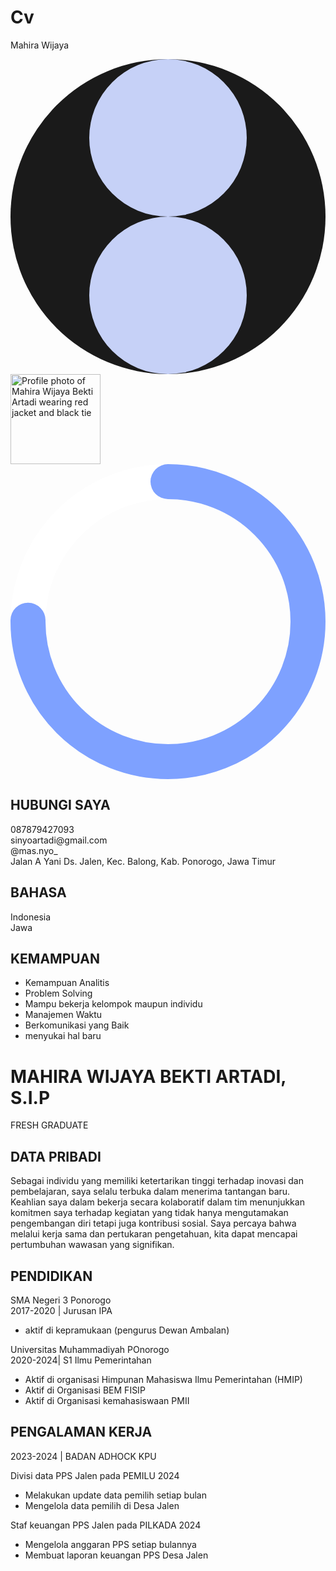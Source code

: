 # Cv
Mahira Wijaya
<html lang="en">
 <head>
  <meta charset="utf-8"/>
  <meta content="width=device-width, initial-scale=1" name="viewport"/>
  <title>
   Resume Mahira Wijaya Bekti Artadi
  </title>
  <script src="https://cdn.tailwindcss.com">
  </script>
  <link href="https://cdnjs.cloudflare.com/ajax/libs/font-awesome/5.15.3/css/all.min.css" rel="stylesheet"/>
  <link href="https://fonts.googleapis.com/css2?family=Inter:wght@400;600;700&amp;display=swap" rel="stylesheet"/>
  <style>
   body {
      font-family: 'Inter', sans-serif;
    }
  </style>
 </head>
 <body class="bg-[#c6d1f7] p-4">
  <div class="max-w-4xl mx-auto bg-[#0f1f4d] rounded-t-[100px] rounded-b-md flex flex-col md:flex-row overflow-hidden">
   <!-- Left side -->
   <div class="w-full md:w-1/3 bg-[#0f1f4d] rounded-t-[100px] rounded-b-md relative flex flex-col items-center pt-10 pb-6 px-6">
    <!-- Decorative flower shape top left -->
    <svg class="absolute top-6 left-6 w-24 h-24 text-[#8a9adf] opacity-40" fill="none" viewbox="0 0 100 100" xmlns="http://www.w3.org/2000/svg">
     <circle cx="50" cy="50" fill="currentColor" r="50">
     </circle>
     <path d="M50 0a25 25 0 0 1 0 50 25 25 0 0 1 0-50zM50 50a25 25 0 0 1 0 50 25 25 0 0 1 0-50z" fill="#c6d1f7">
     </path>
    </svg>
    <!-- Profile circle with photo and progress ring -->
    <div class="relative w-36 h-36 rounded-full bg-yellow-400 flex items-center justify-center">
     <img alt="Profile photo of Mahira Wijaya Bekti Artadi wearing red jacket and black tie" class="rounded-full w-32 h-32 object-cover z-10" height="144" src="https://storage.googleapis.com/a1aa/image/f56351a3-294e-4639-77df-899629225f22.jpg" width="144"/>
     <svg class="absolute top-0 left-0 w-36 h-36" fill="none" viewbox="0 0 144 144" xmlns="http://www.w3.org/2000/svg">
      <circle cx="72" cy="72" r="64" stroke="#fff" stroke-opacity="1" stroke-width="16">
      </circle>
      <circle cx="72" cy="72" r="64" stroke="#7ea1ff" stroke-dasharray="402.1238596594935" stroke-dashoffset="100" stroke-linecap="round" stroke-width="16" transform="rotate(-90 72 72)">
      </circle>
     </svg>
    </div>
    <!-- Contact box -->
    <div class="bg-[#5f7ff7] mt-8 w-full rounded-tr-[30px] rounded-bl-[10px] p-4 text-white">
     <h2 class="font-semibold text-lg mb-4 text-center">
      HUBUNGI SAYA
     </h2>
     <div class="space-y-3 text-sm">
      <div class="flex items-center gap-3">
       <i class="fas fa-phone-alt">
       </i>
       <span>
        087879427093
       </span>
      </div>
      <div class="flex items-center gap-3">
       <i class="fas fa-envelope">
       </i>
       <span>
        sinyoartadi@gmail.com
       </span>
      </div>
      <div class="flex items-center gap-3">
       <i class="fab fa-instagram">
       </i>
       <span>
        @mas.nyo_
       </span>
      </div>
      <div class="flex items-center gap-3">
       <i class="fas fa-map-marker-alt">
       </i>
       <span>
        Jalan A Yani Ds. Jalen, Kec. Balong, Kab. Ponorogo, Jawa Timur
       </span>
      </div>
     </div>
    </div>
    <!-- Bahasa box -->
    <div class="bg-[#1e2a5a] mt-6 w-full rounded-tr-[30px] rounded-bl-[10px] p-4 text-white">
     <h2 class="font-semibold text-lg mb-4 bg-[#5f7ff7] inline-block px-6 py-1 rounded-tr-[30px] rounded-bl-[10px]">
      BAHASA
     </h2>
     <div class="space-y-4 text-xs">
      <div>
       <span class="block mb-1">
        Indonesia
       </span>
       <div class="w-full bg-[#5f7ff7] rounded-full h-2 relative">
        <div class="bg-white rounded-full h-2 w-3/4">
        </div>
       </div>
      </div>
      <div>
       <span class="block mb-1">
        Jawa
       </span>
       <div class="w-full bg-[#5f7ff7] rounded-full h-2 relative">
        <div class="bg-[#5f7ff7] rounded-full h-2 w-5/6">
        </div>
       </div>
      </div>
     </div>
    </div>
    <!-- Kemampuan box -->
    <div class="bg-[#1e2a5a] mt-6 w-full rounded-tr-[30px] rounded-bl-[10px] p-4 text-white">
     <h2 class="font-semibold text-lg mb-4 bg-[#5f7ff7] inline-block px-6 py-1 rounded-tr-[30px] rounded-bl-[10px]">
      KEMAMPUAN
     </h2>
     <ul class="space-y-2 text-xs">
      <li class="flex items-center gap-2">
       <div class="w-4 h-4 border-2 border-[#5f7ff7]">
       </div>
       Kemampuan Analitis
      </li>
      <li class="flex items-center gap-2">
       <div class="w-4 h-4 border-2 border-[#5f7ff7]">
       </div>
       Problem Solving
      </li>
      <li class="flex items-center gap-2">
       <div class="w-4 h-4 border-2 border-[#5f7ff7]">
       </div>
       Mampu bekerja kelompok maupun individu
      </li>
      <li class="flex items-center gap-2">
       <div class="w-4 h-4 border-2 border-[#5f7ff7]">
       </div>
       Manajemen Waktu
      </li>
      <li class="flex items-center gap-2">
       <div class="w-4 h-4 border-2 border-[#5f7ff7]">
       </div>
       Berkomunikasi yang Baik
      </li>
      <li class="flex items-center gap-2">
       <div class="w-4 h-4 border-2 border-[#5f7ff7]">
       </div>
       menyukai hal baru
      </li>
     </ul>
    </div>
    <!-- Bottom blue bar -->
    <div class="w-full h-6 bg-[#5f7ff7] mt-6 rounded-b-md">
    </div>
   </div>
   <!-- Right side -->
   <div class="w-full md:w-2/3 bg-[#c6d1f7] p-6 flex flex-col">
    <h1 class="text-[#1e2a5a] font-bold text-2xl md:text-3xl leading-tight mb-4">
     MAHIRA WIJAYA BEKTI ARTADI, S.I.P
    </h1>
    <div class="bg-[#5f7ff7] text-white text-xs md:text-sm font-semibold w-max px-4 py-1 mb-6 tracking-widest">
     FRESH GRADUATE
    </div>
    <!-- Data Pribadi -->
    <section class="mb-6">
     <h2 class="inline-block bg-[#1e2a5a] text-white font-semibold px-6 py-2 rounded-tr-[30px] rounded-bl-[10px] mb-2">
      DATA PRIBADI
     </h2>
     <p class="text-xs md:text-sm text-[#1e2a5a] leading-tight">
      Sebagai individu yang memiliki ketertarikan tinggi terhadap inovasi dan pembelajaran, saya selalu terbuka dalam menerima tantangan baru. Keahlian saya dalam bekerja secara kolaboratif dalam tim menunjukkan komitmen saya terhadap kegiatan yang tidak hanya mengutamakan pengembangan diri tetapi juga kontribusi sosial. Saya percaya bahwa melalui kerja sama dan pertukaran pengetahuan, kita dapat mencapai pertumbuhan wawasan yang signifikan.
     </p>
    </section>
    <!-- Pendidikan -->
    <section class="mb-6">
     <h2 class="inline-block bg-[#1e2a5a] text-white font-semibold px-6 py-2 rounded-tr-[30px] rounded-bl-[10px] mb-2">
      PENDIDIKAN
     </h2>
     <div class="text-xs md:text-sm text-[#1e2a5a] leading-tight">
      <p class="font-bold">
       SMA Negeri 3 Ponorogo
       <br/>
       2017-2020 | Jurusan IPA
      </p>
      <ul class="list-disc list-inside mb-3">
       <li>
        aktif di kepramukaan (pengurus Dewan Ambalan)
       </li>
      </ul>
      <p class="font-bold">
       Universitas Muhammadiyah POnorogo
       <br/>
       2020-2024| S1 Ilmu Pemerintahan
      </p>
      <ul class="list-disc list-inside">
       <li>
        Aktif di organisasi Himpunan Mahasiswa Ilmu Pemerintahan (HMIP)
       </li>
       <li>
        Aktif di Organisasi BEM FISIP
       </li>
       <li>
        Aktif di Organisasi kemahasiswaan PMII
       </li>
      </ul>
     </div>
    </section>
    <!-- Pengalaman Kerja -->
    <section>
     <h2 class="inline-block bg-[#1e2a5a] text-white font-semibold px-6 py-2 rounded-tr-[30px] rounded-bl-[10px] mb-2">
      PENGALAMAN KERJA
     </h2>
     <div class="text-xs md:text-sm text-[#1e2a5a] leading-tight">
      <p class="font-bold mb-1">
       2023-2024 | BADAN ADHOCK KPU
      </p>
      <p class="font-bold mb-1">
       Divisi data PPS Jalen pada PEMILU 2024
      </p>
      <ul class="list-disc list-inside mb-3">
       <li>
        Melakukan update data pemilih setiap bulan
       </li>
       <li>
        Mengelola data pemilih di Desa Jalen
       </li>
      </ul>
      <p class="font-bold mb-1">
       Staf keuangan PPS Jalen pada PILKADA 2024
      </p>
      <ul class="list-disc list-inside">
       <li>
        Mengelola anggaran PPS setiap bulannya
       </li>
       <li>
        Membuat laporan keuangan PPS Desa Jalen
       </li>
      </ul>
     </div>
    </section>
   </div>
  </div>
 </body>
</html>
